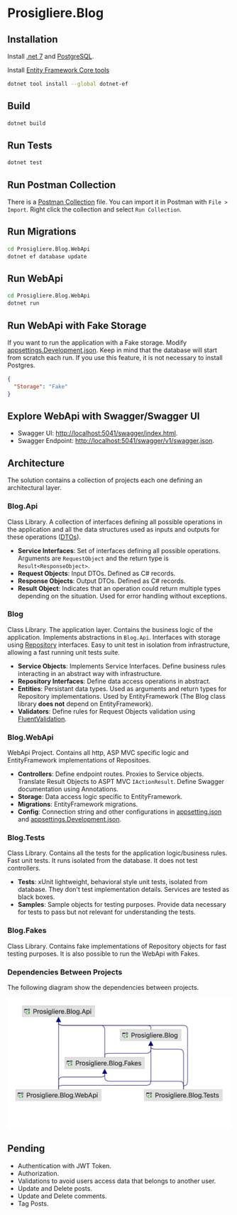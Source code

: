 # Prosigliere.Blog
## Installation
Install [.net 7](https://dotnet.microsoft.com/en-us/download/dotnet/7.0) and [PostgreSQL](https://www.postgresql.org/download/).

Install [Entity Framework Core tools](https://learn.microsoft.com/en-us/ef/core/cli/dotnet)
```bash
dotnet tool install --global dotnet-ef
```
## Build
```bash
dotnet build
```
## Run Tests
```bash
dotnet test
```
## Run Postman Collection
There is a [Postman Collection](Prosigliere.Blog.postman_collection.json) file.
You can import it in Postman with `File > Import`.
Right click the collection and select `Run Collection`.

## Run Migrations
```bash
cd Prosigliere.Blog.WebApi
dotnet ef database update
```
## Run WebApi
```bash
cd Prosigliere.Blog.WebApi
dotnet run
```
## Run WebApi with Fake Storage
If you want to run the application with a Fake storage. 
Modify [appsettings.Development.json](Prosigliere.Blog.WebApi/appsettings.Development.json). 
Keep in mind that the database will start from scratch each run.
If you use this feature, it is not necessary to install Postgres.
```json
{
  "Storage": "Fake"
}
```
## Explore WebApi with Swagger/Swagger UI
* Swagger UI: [http://localhost:5041/swagger/index.html](http://localhost:5041).
* Swagger Endpoint: [http://localhost:5041/swagger/v1/swagger.json](http://localhost:5041/swagger/v1/swagger.json). 
## Architecture
The solution contains a collection of projects each one defining an architectural layer.
### Blog.Api
Class Library. A collection of interfaces defining all possible operations in the application and all the data structures used as inputs and outputs for these operations ([DTOs](https://martinfowler.com/eaaCatalog/dataTransferObject.html)).
* **Service Interfaces**: Set of interfaces defining all possible operations. Arguments are `RequestObject` and the return type is `Result<ResponseObject>`.
* **Request Objects**: Input DTOs. Defined as C# records.
* **Response Objects**: Output DTOs. Defined as C# records.
* **Result Object**: Indicates that an operation could return multiple types depending on the situation.
Used for error handling without exceptions.
### Blog
Class Library. The application layer. Contains the business logic of the application.
Implements abstractions in `Blog.Api`. 
Interfaces with storage using [Repository](https://martinfowler.com/eaaCatalog/repository.html) interfaces.
Easy to unit test in isolation from infrastructure, allowing a fast running unit tests suite.
* **Service Objects**: Implements Service Interfaces. Define business rules interacting in an abstract way with infrastructure.
* **Repository Interfaces**: Define data access operations in abstract.
* **Entities**: Persistant data types. Used as arguments and return types for Repository implementations.
Used by EntityFramework (The Blog class library **does not** depend on EntityFramework).
* **Validators**: Define rules for Request Objects validation using [FluentValidation](https://docs.fluentvalidation.net/en/latest/).
### Blog.WebApi
WebApi Project. Contains all http, ASP MVC specific logic and EntityFramework implementations of Repositoes.
* **Controllers**: Define endpoint routes.
Proxies to Service objects.
Translate Result Objects to ASPT MVC `IActionResult`.
Define Swagger documentation using Annotations.
* **Storage**:
Data access logic specific to EntityFramework.
* **Migrations**:
EntityFramework migrations.
* **Config**:
Connection string and other configurations in [appsetting.json](Prosigliere.Blog.WebApi/appsettings.json)
and [appsettings.Development.json](Prosigliere.Blog.WebApi/appsettings.Development.json).
### Blog.Tests
Class Library.
Contains all the tests for the application logic/business rules.
Fast unit tests.
It runs isolated from the database.
It does not test controllers.
* **Tests**: xUnit lightweight, behavioral style unit tests, isolated from database. 
They don't test implementation details. Services are tested as black boxes.
* **Samples**: Sample objects for testing purposes. 
Provide data necessary for tests to pass but not relevant for understanding the tests.
### Blog.Fakes
Class Library. 
Contains fake implementations of Repository objects for fast testing purposes.
It is also possible to run the WebApi with Fakes.
### Dependencies Between Projects
The following diagram show the dependencies between projects.

![Dependencies](Diagram.jpg)
## Pending
* Authentication with JWT Token.
* Authorization.
* Validations to avoid users access data that belongs to another user.
* Update and Delete posts.
* Update and Delete comments.
* Tag Posts.